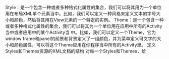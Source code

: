 Style：是一个包含一种或者多种格式化属性的集合，我们可以将其用为一个单位用在布局XML单个元素当中。比如，我们可以定义一种风格来定义文本的字号大小和颜色，然后将其用在View元素的一个特定的实例。
Theme：是一个包含一种或者多种格式化属性的集合，我们可以将其为一个单位用在应用中所有的Activity当中或者应用中的某个Activity当 中。比如，我们可以定义一个Theme，它为window frame和panel的前景和背景定义了一组颜色，并为菜单定义可文字的大小和颜色属性，可以将这个Theme应用在你程序当中所有的Activity里。
定义Styles和Themes资源的XML文档的结构
对每一个Styles和Themes，给<style>元素增加一个全局唯一的名字，也可以选择增加一个父类属性。在后边我们可以用这个名字来应用风格，而父类属性标识了当前风格是继承于哪个风格。在<style>元素内部，申明一个或者多个<item>，每一个<item>定义了一个名字属性，并且在元素内部定义了这个风格的值。
```  
<?xml version="1.0" encoding="utf-8"?>   
<resources>       
<!-- 定义style -->
<style name="myTextStyle" mce_bogus="1">
	<item name="android:textSize">20px</item>
	<item name="android:textColor">EC9237</item>
</style>      
<style name="myTextStyle2" mce_bogus="1">  
	<item name="android:textSize">14px</item>
	<item name="android:textColor">FF7F7C</item>
</style>       
<!-- 定义theme -->     
<style name="myTheme" mce_bogus="1">
	<item name="android:windowNoTitle">true</item>
	<item name="android:textSize">14px</item>
	<item name="android:textColor">FFFF7F7C</item>
</style>  
</resources> 
```
从上面的例子可以看出，定义上style与定义theme基本相同，只是使用的地方不同，还有就是在一些标签的使用上： style 作用于view，theme作用于application或者Activity。
一个使用的例子：
```  
<?xml version="1.0" encoding="utf-8"?> 
<LinearLayout xmlns:android="http://schemas.android.com/apk/res/android"
android:id="@+id/linear"
android:orientation="vertical"
android:layout_width="fill_parent"
android:layout_height="fill_parent" > 
<TextView  style="@style/myTextStyle"
	android:layout_width="fill_parent"
	android:layout_height="wrap_content"
	android:gravity="center_vertical|center_horizontal"
	android:text="@string/hello" />
<TextView  style="@style/myTextStyle2"
	android:layout_width="fill_parent"
	android:layout_height="wrap_content"
	android:gravity="center_vertical|center_horizontal"
	android:text="www.google.cn"
	android:autoLink="all" />
</LinearLayout> 
```
本例中既使用了style也使用了theme，这就会造成冲突，在处理冲突时我个人实验后得出的结论是 style的优先级要高于theme。
需要注意的一个标签就是android：autoLink定义它之后具有他的view会显示为蓝色带下划线的文本，并且当单击这个超链接的时候会调用系统的浏览器，启动网页，同时android的不支持html的格式。
```  
@Override public void onCreate(Bundle savedInstanceState) {  
super.onCreate(savedInstanceState);   
	setTheme(R.style.myTheme);
	setContentView(R.layout.main);
}
```
在代码中使用theme:setTheme()函数就调用了自定义的theme
在AndroidManifest.xml中应用Theme：
为了在当前所有的Activity当中使用Theme，可以打开AndroidManifest.xml文件，编辑<application>标签，让其包含android:theme属性，值是一个主题的名字，例如：
```  		
<application android:theme="@style/NewTheme">。
```
如果只是想让程序当中的某个Activity拥有这个Theme，那么可以修改<activity>标签。Android中提供了几种内置的资源，有好几种Theme你可以切换而不用自己写。比如可以用对话框Theme来让你的Activity看起来像一个对话框。在manifest中定义，例如：<activity android:theme="@android:style/Theme.Dialog">
如果喜欢一个Theme，但是想做一些轻微的改变，只需要将这个Theme添加为parent。Android SDK为我们提供了很多现成的Theme，比如：我们修改Theme.Dialog Theme，继承Theme.Dialog来生成一个新的Theme。
```  
<style parent="@android:style/Theme.Dialog"
```
继承了Theme.Dialog后，我们可以按照我们的要求来调整Theme。我们可以修改在Theme.Dialog中定义的每个item元素的值，然后我们在Android Manifest 文件中使用NewDialogTheme而不是 Theme.Dialog。